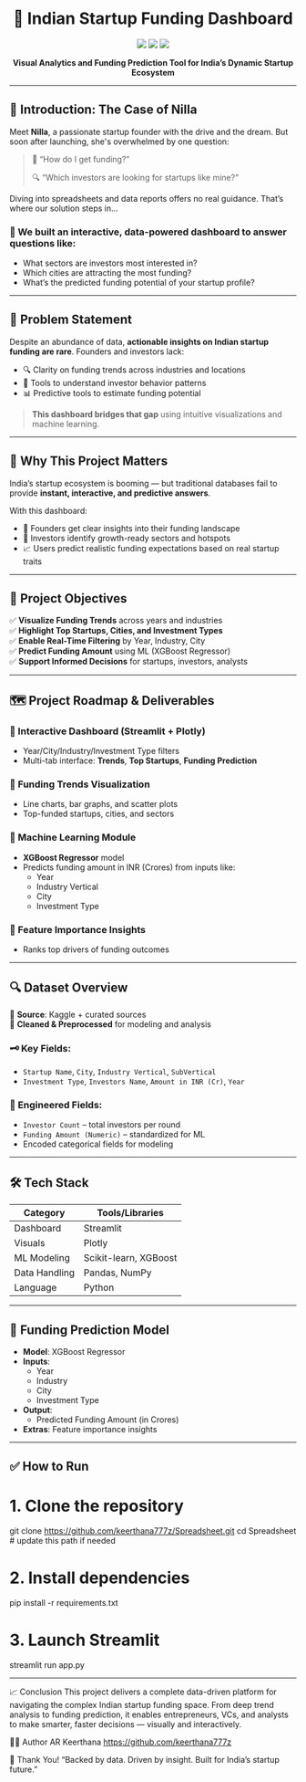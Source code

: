 <h1 align="center">🚀 Indian Startup Funding Dashboard</h1>

<p align="center">
  <img src="https://img.shields.io/badge/Built%20With-Streamlit%20%26%20Plotly-orange?style=for-the-badge"/>
  <img src="https://img.shields.io/badge/ML-Powered%20by%20XGBoost-blue?style=for-the-badge"/>
  <img src="https://img.shields.io/badge/Category-Startup%20Analytics-success?style=for-the-badge"/>
</p>

<p align="center"><strong>Visual Analytics and Funding Prediction Tool for India’s Dynamic Startup Ecosystem</strong></p>

---

## 🧩 Introduction: The Case of Nilla

Meet **Nilla**, a passionate startup founder with the drive and the dream. But soon after launching, she's overwhelmed by one question:

> 💸 “How do I get funding?”
>  
> 🔍 “Which investors are looking for startups like mine?”

Diving into spreadsheets and data reports offers no real guidance. That’s where our solution steps in…

### 🎯 We built an **interactive, data-powered dashboard** to answer questions like:
- What sectors are investors most interested in?
- Which cities are attracting the most funding?
- What’s the predicted funding potential of your startup profile?

---

## 🧠 Problem Statement

Despite an abundance of data, **actionable insights on Indian startup funding are rare**. Founders and investors lack:
- 🔍 Clarity on funding trends across industries and locations
- 🔗 Tools to understand investor behavior patterns
- 📊 Predictive tools to estimate funding potential

> **This dashboard bridges that gap** using intuitive visualizations and machine learning.

---

## 🌟 Why This Project Matters

India’s startup ecosystem is booming — but traditional databases fail to provide **instant, interactive, and predictive answers**.

With this dashboard:
- 🧠 Founders get clear insights into their funding landscape
- 💼 Investors identify growth-ready sectors and hotspots
- 📈 Users predict realistic funding expectations based on real startup traits

---

## 🎯 Project Objectives

✅ **Visualize Funding Trends** across years and industries  
✅ **Highlight Top Startups, Cities, and Investment Types**  
✅ **Enable Real-Time Filtering** by Year, Industry, City  
✅ **Predict Funding Amount** using ML (XGBoost Regressor)  
✅ **Support Informed Decisions** for startups, investors, analysts

---

## 🗺️ Project Roadmap & Deliverables

### 🔹 Interactive Dashboard (Streamlit + Plotly)
- Year/City/Industry/Investment Type filters
- Multi-tab interface: **Trends**, **Top Startups**, **Funding Prediction**

### 🔹 Funding Trends Visualization
- Line charts, bar graphs, and scatter plots
- Top-funded startups, cities, and sectors

### 🔹 Machine Learning Module
- **XGBoost Regressor** model
- Predicts funding amount in INR (Crores) from inputs like:
  - Year
  - Industry Vertical
  - City
  - Investment Type

### 🔹 Feature Importance Insights
- Ranks top drivers of funding outcomes

---

## 🔍 Dataset Overview

📂 **Source**: Kaggle + curated sources  
🧹 **Cleaned & Preprocessed** for modeling and analysis  

### 🗝️ Key Fields:
- `Startup Name`, `City`, `Industry Vertical`, `SubVertical`  
- `Investment Type`, `Investors Name`, `Amount in INR (Cr)`, `Year`

### 🧪 Engineered Fields:
- `Investor Count` – total investors per round  
- `Funding Amount (Numeric)` – standardized for ML  
- Encoded categorical fields for modeling

---

## 🛠️ Tech Stack

| Category | Tools/Libraries |
|----------|------------------|
| Dashboard | Streamlit |
| Visuals | Plotly |
| ML Modeling | Scikit-learn, XGBoost |
| Data Handling | Pandas, NumPy |
| Language | Python |

---

## 🔮 Funding Prediction Model

- **Model**: XGBoost Regressor
- **Inputs**:
  - Year
  - Industry
  - City
  - Investment Type
- **Output**:
  - Predicted Funding Amount (in Crores)
- **Extras**: Feature importance insights


---

## ✅ How to Run


# 1. Clone the repository
git clone https://github.com/keerthana777z/Spreadsheet.git
cd Spreadsheet  # update this path if needed

# 2. Install dependencies
pip install -r requirements.txt

# 3. Launch Streamlit
streamlit run app.py

---
📈 Conclusion
This project delivers a complete data-driven platform for navigating the complex Indian startup funding space. From deep trend analysis to funding prediction, it enables entrepreneurs, VCs, and analysts to make smarter, faster decisions — visually and interactively.

👩‍💻 Author
AR Keerthana
https://github.com/keerthana777z

🙌 Thank You!
“Backed by data. Driven by insight. Built for India’s startup future.”
